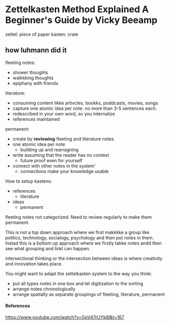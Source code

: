 # Zettelkasten Method Explained A Beginner's Guide by Vicky Beeamp

zettel: piece of paper
kasten: crate

## how luhmann did it

fleeting notes:
- shower thoughts
- walkkking thoughts
- epiphany with friends

literature:
- consuming content likke artivcles, bookks, poddcasts, movies, songs
- capture one atomic idea per note. no more than 3-5 sentences each.
- redescribed in your own word, so you internalize
- references maintained

permanent:
- create by **reviewing** fleeting and literature notes
- one atomic idea per note
	- building up and rearragning
- write assuming that the reader has no context
	- future proof even for yourself
- connect with other notes in the system'
	- connections make your knowledge usable

How to setup kastens:
- references
	- literature
- ideas
	- permanent

fleeting notes not categorized. Need to review regularly to make them permanent.

This is not a top down approach where we first makkkke a group like politics, technology, socialogy, psychology and then put notes in them. Instad this is a bottom up approach where we firstly takke notes andd then see what grouping and linkl can happen.

intersectional thinking or the intersection between ideas is where creativity and innovation takes place.

You might want to adapt the zettelkasten system to the way you think:
- put all types notes in one box and let digitization to the sorting
- arrange notes chronologically
- arrange spatially as separate groupings of fleeting, literature, permanent



#### References
https://www.youtube.com/watch?v=GpV47rUYk8I&t=167